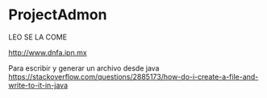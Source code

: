 # ProjectAdmon

LEO SE LA COME


http://www.dnfa.ipn.mx

Para escribir y generar un archivo desde java https://stackoverflow.com/questions/2885173/how-do-i-create-a-file-and-write-to-it-in-java
